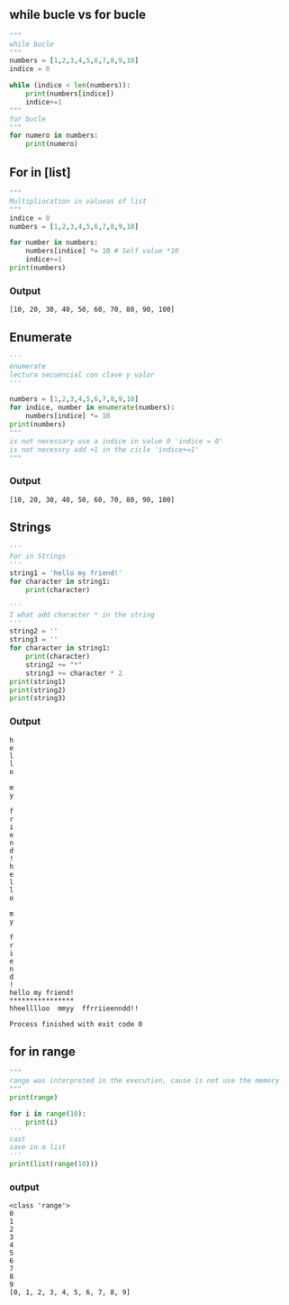 ## while bucle vs for bucle
````python
"""
while bucle
"""
numbers = [1,2,3,4,5,6,7,8,9,10]
indice = 0

while (indice < len(numbers)):
    print(numbers[indice])
    indice+=1
"""
for bucle
"""
for numero in numbers:
    print(numero)
````
## For in [list]
````python
"""
Multipliocation in valueas of list
"""
indice = 0
numbers = [1,2,3,4,5,6,7,8,9,10]

for number in numbers:
    numbers[indice] *= 10 # Self value *10
    indice+=1
print(numbers)
````
### Output
````commandline
[10, 20, 30, 40, 50, 60, 70, 80, 90, 100]
````


## Enumerate
````python
'''
enumerate
lectura secuencial con clave y valor
'''

numbers = [1,2,3,4,5,6,7,8,9,10]
for indice, number in enumerate(numbers):
    numbers[indice] *= 10
print(numbers)
"""
is not necessary use a indice in value 0 'indice = 0'
is not necessry add +1 in the cicle 'indice+=1'
"""
````
### Output
````commandline
[10, 20, 30, 40, 50, 60, 70, 80, 90, 100]
````

## Strings
````python
'''
For in Strings
'''
string1 = 'hello my friend!'
for character in string1:
    print(character)

'''
I what add character * in the string
'''
string2 = ''
string3 = ''
for character in string1:
    print(character)
    string2 += "*"
    string3 += character * 2
print(string1)
print(string2)
print(string3)
````
### Output
```commandline
h
e
l
l
o
 
m
y
 
f
r
i
e
n
d
!
h
e
l
l
o
 
m
y
 
f
r
i
e
n
d
!
hello my friend!
****************
hheelllloo  mmyy  ffrriieenndd!!

Process finished with exit code 0
```
## for in range
````python
"""
range was interpreted in the execution, cause is not use the memory
"""
print(range)

for i in range(10):
    print(i)
'''
cast
save in a list
'''
print(list(range(10)))
````
### output
````commandline
<class 'range'>
0
1
2
3
4
5
6
7
8
9
[0, 1, 2, 3, 4, 5, 6, 7, 8, 9]

````
